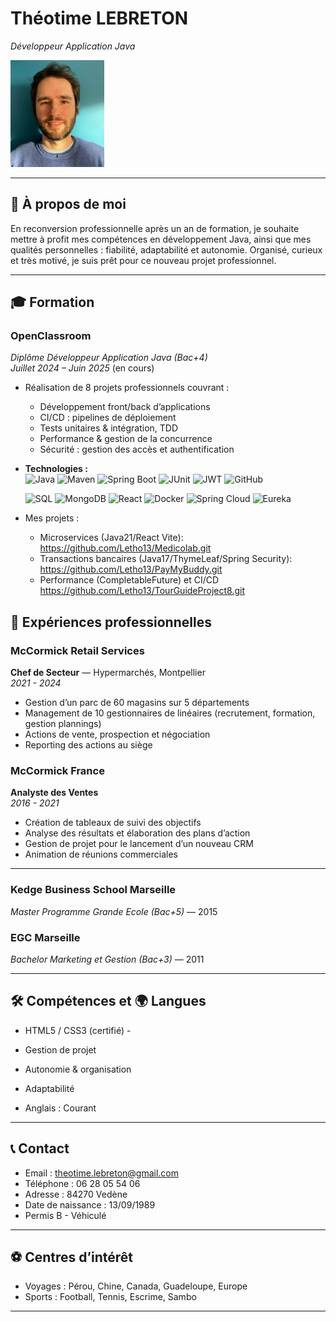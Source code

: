 # Théotime LEBRETON
*Développeur Application Java*

<img src="./image/v2.jpg" alt="Photo de Théotime" width="150" />

---

## 🚀 À propos de moi
En reconversion professionnelle après un an de formation, je souhaite mettre à profit mes compétences en développement Java, ainsi que mes qualités personnelles : fiabilité, adaptabilité et autonomie. Organisé, curieux et très motivé, je suis prêt pour ce nouveau projet professionnel.

---

## 🎓 Formation

### OpenClassroom
*Diplôme Développeur Application Java (Bac+4)*  
*Juillet 2024 – Juin 2025* (en cours)
- Réalisation de 8 projets professionnels couvrant :
    - Développement front/back d’applications
    - CI/CD : pipelines de déploiement
    - Tests unitaires & intégration, TDD
    - Performance & gestion de la concurrence
    - Sécurité : gestion des accès et authentification


- **Technologies :**  
  ![Java](https://img.shields.io/badge/-Java-007396?logo=java&logoColor=white) ![Maven](https://img.shields.io/badge/-Maven-C71A36?logo=apache-maven&logoColor=white) ![Spring Boot](https://img.shields.io/badge/-Spring%20Boot-6DB33F?logo=spring&logoColor=white) ![JUnit](https://img.shields.io/badge/-JUnit-25A162?logo=junit5&logoColor=white) ![JWT](https://img.shields.io/badge/-JWT-000000?logo=json-web-tokens&logoColor=white) ![GitHub](https://img.shields.io/badge/-GitHub-181717?logo=github&logoColor=white)

  ![SQL](https://img.shields.io/badge/-PostgreSQL-316192?logo=postgresql&logoColor=white) ![MongoDB](https://img.shields.io/badge/-MongoDB-47A248?logo=mongodb&logoColor=white) ![React](https://img.shields.io/badge/-React-61DAFB?logo=react&logoColor=black) ![Docker](https://img.shields.io/badge/-Docker-2496ED?logo=docker&logoColor=white) ![Spring Cloud](https://img.shields.io/badge/-Spring%20Cloud-6DB33F?logo=spring&logoColor=white) ![Eureka](https://img.shields.io/badge/-Eureka-4DBCAE?logo=spring&logoColor=white)


- Mes projets : 
  - Microservices (Java21/React Vite): https://github.com/Letho13/Medicolab.git
  - Transactions bancaires (Java17/ThymeLeaf/Spring Security): https://github.com/Letho13/PayMyBuddy.git
  - Performance (CompletableFuture) et CI/CD https://github.com/Letho13/TourGuideProject8.git

## 💼 Expériences professionnelles

### McCormick Retail Services
**Chef de Secteur** — Hypermarchés, Montpellier  
*2021 - 2024*
- Gestion d’un parc de 60 magasins sur 5 départements
- Management de 10 gestionnaires de linéaires (recrutement, formation, gestion plannings)
- Actions de vente, prospection et négociation
- Reporting des actions au siège

### McCormick France
**Analyste des Ventes**  
*2016 - 2021*
- Création de tableaux de suivi des objectifs
- Analyse des résultats et élaboration des plans d’action
- Gestion de projet pour le lancement d’un nouveau CRM
- Animation de réunions commerciales

---

### Kedge Business School Marseille
*Master Programme Grande Ecole (Bac+5)* — 2015

### EGC Marseille
*Bachelor Marketing et Gestion (Bac+3)* — 2011

---

## 🛠 Compétences et 🌍 Langues
- HTML5 / CSS3 (certifié)     - 
- Gestion de projet
- Autonomie & organisation
- Adaptabilité

- Anglais : Courant

---

## 📞 Contact
- Email : theotime.lebreton@gmail.com
- Téléphone : 06 28 05 54 06
- Adresse : 84270 Vedène
- Date de naissance : 13/09/1989
- Permis B - Véhiculé

---

## ⚽ Centres d’intérêt
- Voyages : Pérou, Chine, Canada, Guadeloupe, Europe
- Sports : Football, Tennis, Escrime, Sambo

---

